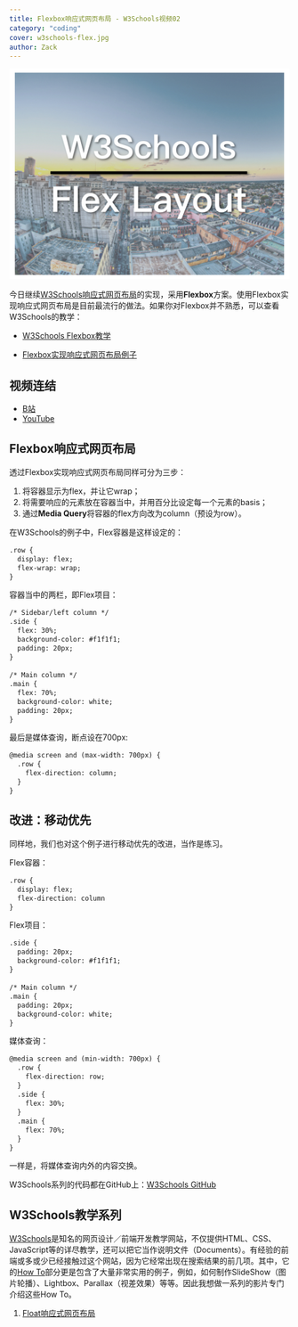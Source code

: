 ```yaml
---
title: Flexbox响应式网页布局 - W3Schools视频02
category: "coding"
cover: w3schools-flex.jpg
author: Zack
---
```


![Flex响应式网页布局](w3schools-flex.jpg)

今日继续[W3Schools响应式网页布局](https://zacklive.com/w3schools-web-layout/)的实现，采用**Flexbox**方案。使用Flexbox实现响应式网页布局是目前最流行的做法。如果你对Flexbox并不熟悉，可以查看W3Schools的教学：

* [W3Schools Flexbox教学](https://www.w3schools.com/css/css3_flexbox.asp)

* [Flexbox实现响应式网页布局例子](https://www.w3schools.com/howto/tryit.asp?filename=tryhow_make_a_website)

## 视频连结

* [B站](https://www.bilibili.com/video/av44326572/)
* [YouTube](https://youtu.be/8UFkK0pAGv8)

## Flexbox响应式网页布局

透过Flexbox实现响应式网页布局同样可分为三步：

1. 将容器显示为flex，并让它wrap；
2. 将需要响应的元素放在容器当中，并用百分比设定每一个元素的basis；
3. 通过**Media Query**将容器的flex方向改为column（预设为row）。

在W3Schools的例子中，Flex容器是这样设定的：

```
.row {  
  display: flex;
  flex-wrap: wrap;
}
```

容器当中的两栏，即Flex项目：

```
/* Sidebar/left column */
.side {
  flex: 30%;
  background-color: #f1f1f1;
  padding: 20px;
}

/* Main column */
.main {
  flex: 70%;
  background-color: white;
  padding: 20px;
}
```

最后是媒体查询，断点设在700px:

```
@media screen and (max-width: 700px) {
  .row {
    flex-direction: column;
  }
}
```

## 改进：移动优先

同样地，我们也对这个例子进行移动优先的改进，当作是练习。

Flex容器：

```
.row {  
  display: flex;
  flex-direction: column
}
```

Flex项目：

```
.side {
  padding: 20px;
  background-color: #f1f1f1;
}

/* Main column */
.main {
  padding: 20px;
  background-color: white;
}
```

媒体查询：

```
@media screen and (min-width: 700px) {
  .row {
    flex-direction: row;
  }
  .side {
    flex: 30%;
  }
  .main {
    flex: 70%;
  }
}
```

一样是，将媒体查询内外的内容交换。

W3Schools系列的代码都在GitHub上：[W3Schools GitHub](https://github.com/ZacharyChim/W3Schools)

## W3Schools教学系列

[W3Schools](https://www.w3schools.com)是知名的网页设计／前端开发教学网站，不仅提供HTML、CSS、JavaScript等的详尽教学，还可以把它当作说明文件（Documents）。有经验的前端或多或少已经接触过这个网站，因为它经常出现在搜索结果的前几项。其中，它的[How To](https://www.w3schools.com/howto/default.asp)部分更是包含了大量非常实用的例子，例如，如何制作SlideShow（图片轮播）、Lightbox、Parallax（视差效果）等等。因此我想做一系列的影片专门介绍这些How To。

1. [Float响应式网页布局](https://zacklive.com/w3schools-web-layout/)